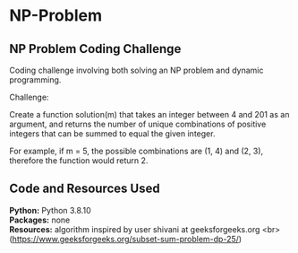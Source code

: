 # NP-Problem

## NP Problem Coding Challenge

Coding challenge involving both solving an NP problem and dynamic programming.

Challenge:

Create a function solution(m) that takes an integer between 4 and 201 as an argument, and 
returns the number of unique combinations of positive integers that can be summed to equal the 
given integer. 

For example, if m = 5, the possible combinations are (1, 4) and (2, 3), therefore the function would return 2.

## Code and Resources Used
**Python:** Python 3.8.10 <br/>
**Packages:** none <br/>
**Resources:** algorithm inspired by user shivani at geeksforgeeks.org <br\>
(https://www.geeksforgeeks.org/subset-sum-problem-dp-25/)
